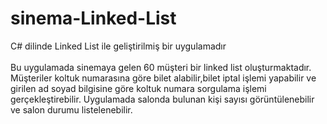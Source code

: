 # sinema-Linked-List
C# dilinde Linked List ile geliştirilmiş bir uygulamadır <br> <br>
Bu uygulamada sinemaya gelen 60 müşteri bir linked list oluşturmaktadır. 
Müşteriler koltuk numarasına göre bilet alabilir,bilet iptal işlemi yapabilir ve girilen ad soyad bilgisine göre koltuk numara sorgulama işlemi gerçekleştirebilir. 
Uygulamada salonda bulunan kişi sayısı görüntülenebilir ve salon durumu listelenebilir.
